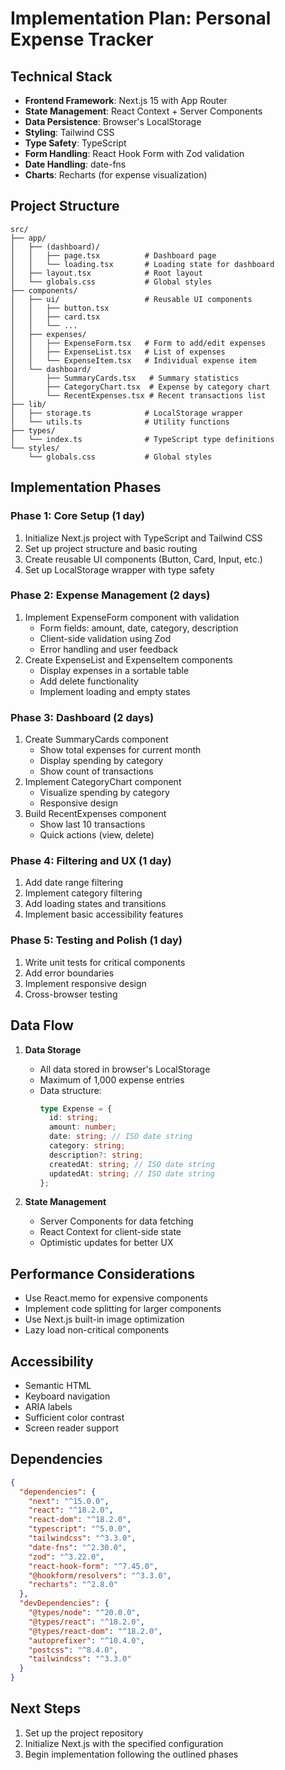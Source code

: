# Implementation Plan: Personal Expense Tracker

## Technical Stack
- **Frontend Framework**: Next.js 15 with App Router
- **State Management**: React Context + Server Components
- **Data Persistence**: Browser's LocalStorage
- **Styling**: Tailwind CSS
- **Type Safety**: TypeScript
- **Form Handling**: React Hook Form with Zod validation
- **Date Handling**: date-fns
- **Charts**: Recharts (for expense visualization)

## Project Structure
```
src/
├── app/
│   ├── (dashboard)/
│   │   ├── page.tsx          # Dashboard page
│   │   └── loading.tsx       # Loading state for dashboard
│   ├── layout.tsx            # Root layout
│   └── globals.css           # Global styles
├── components/
│   ├── ui/                   # Reusable UI components
│   │   ├── button.tsx
│   │   ├── card.tsx
│   │   └── ...
│   ├── expenses/
│   │   ├── ExpenseForm.tsx   # Form to add/edit expenses
│   │   ├── ExpenseList.tsx   # List of expenses
│   │   └── ExpenseItem.tsx   # Individual expense item
│   └── dashboard/
│       ├── SummaryCards.tsx   # Summary statistics
│       ├── CategoryChart.tsx  # Expense by category chart
│       └── RecentExpenses.tsx # Recent transactions list
├── lib/
│   ├── storage.ts            # LocalStorage wrapper
│   └── utils.ts              # Utility functions
├── types/
│   └── index.ts              # TypeScript type definitions
└── styles/
    └── globals.css           # Global styles
```

## Implementation Phases

### Phase 1: Core Setup (1 day)
1. Initialize Next.js project with TypeScript and Tailwind CSS
2. Set up project structure and basic routing
3. Create reusable UI components (Button, Card, Input, etc.)
4. Set up LocalStorage wrapper with type safety

### Phase 2: Expense Management (2 days)
1. Implement ExpenseForm component with validation
   - Form fields: amount, date, category, description
   - Client-side validation using Zod
   - Error handling and user feedback
2. Create ExpenseList and ExpenseItem components
   - Display expenses in a sortable table
   - Add delete functionality
   - Implement loading and empty states

### Phase 3: Dashboard (2 days)
1. Create SummaryCards component
   - Show total expenses for current month
   - Display spending by category
   - Show count of transactions
2. Implement CategoryChart component
   - Visualize spending by category
   - Responsive design
3. Build RecentExpenses component
   - Show last 10 transactions
   - Quick actions (view, delete)

### Phase 4: Filtering and UX (1 day)
1. Add date range filtering
2. Implement category filtering
3. Add loading states and transitions
4. Implement basic accessibility features

### Phase 5: Testing and Polish (1 day)
1. Write unit tests for critical components
2. Add error boundaries
3. Implement responsive design
4. Cross-browser testing

## Data Flow
1. **Data Storage**
   - All data stored in browser's LocalStorage
   - Maximum of 1,000 expense entries
   - Data structure:
     ```typescript
     type Expense = {
       id: string;
       amount: number;
       date: string; // ISO date string
       category: string;
       description?: string;
       createdAt: string; // ISO date string
       updatedAt: string; // ISO date string
     };
     ```

2. **State Management**
   - Server Components for data fetching
   - React Context for client-side state
   - Optimistic updates for better UX

## Performance Considerations
- Use React.memo for expensive components
- Implement code splitting for larger components
- Use Next.js built-in image optimization
- Lazy load non-critical components

## Accessibility
- Semantic HTML
- Keyboard navigation
- ARIA labels
- Sufficient color contrast
- Screen reader support

## Dependencies
```json
{
  "dependencies": {
    "next": "^15.0.0",
    "react": "^18.2.0",
    "react-dom": "^18.2.0",
    "typescript": "^5.0.0",
    "tailwindcss": "^3.3.0",
    "date-fns": "^2.30.0",
    "zod": "^3.22.0",
    "react-hook-form": "^7.45.0",
    "@hookform/resolvers": "^3.3.0",
    "recharts": "^2.8.0"
  },
  "devDependencies": {
    "@types/node": "^20.0.0",
    "@types/react": "^18.2.0",
    "@types/react-dom": "^18.2.0",
    "autoprefixer": "^10.4.0",
    "postcss": "^8.4.0",
    "tailwindcss": "^3.3.0"
  }
}
```

## Next Steps
1. Set up the project repository
2. Initialize Next.js with the specified configuration
3. Begin implementation following the outlined phases
